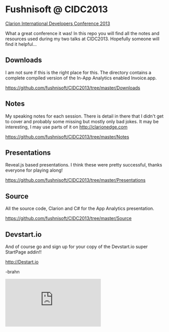 Fushnisoft @ CIDC2013
=====================

[Clarion International Developers Conference 2013](http://cidc2013.com/)

What a great conference it was! In this repo you will find all the notes and resources used during my two talks at CIDC2013. Hopefully someone will find it helpful...

## Downloads

I am not sure if this is the right place for this. 
The directory contains a complete compiled version of the In-App Analytics enabled Invoice.app.

https://github.com/fushnisoft/CIDC2013/tree/master/Downloads

## Notes

My speaking notes for each session. There is detail in there that I didn't get to cover and probably some missing but mostly only bad jokes. It may be interesting, I may use parts of it on http://clarionedge.com 

https://github.com/fushnisoft/CIDC2013/tree/master/Notes

## Presentations

Reveal.js based presentations. I think these were pretty successful, thanks everyone for playing along!

https://github.com/fushnisoft/CIDC2013/tree/master/Presentations

## Source

All the source code, Clarion and C# for the App Analytics presentation.

https://github.com/fushnisoft/CIDC2013/tree/master/Source

## Devstart.io

And of course go and sign up for your copy of the Devstart.io super StartPage addin!!

http://Destart.io

-brahn

![analytics](http://analytics.fushnisoft.net/piwik.php?idsite=19&amp;rec=1&amp;action_name=readme.md)
